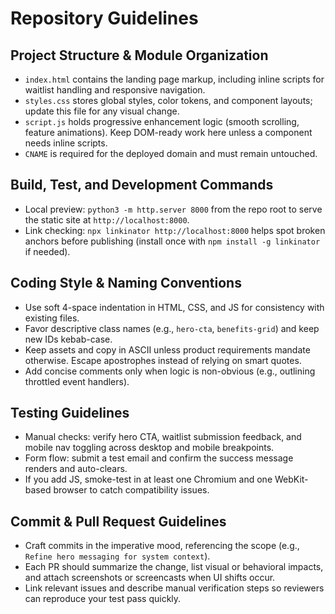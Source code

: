 # Repository Guidelines

## Project Structure & Module Organization
- `index.html` contains the landing page markup, including inline scripts for waitlist handling and responsive navigation.
- `styles.css` stores global styles, color tokens, and component layouts; update this file for any visual change.
- `script.js` holds progressive enhancement logic (smooth scrolling, feature animations). Keep DOM-ready work here unless a component needs inline scripts.
- `CNAME` is required for the deployed domain and must remain untouched.

## Build, Test, and Development Commands
- Local preview: `python3 -m http.server 8000` from the repo root to serve the static site at `http://localhost:8000`.
- Link checking: `npx linkinator http://localhost:8000` helps spot broken anchors before publishing (install once with `npm install -g linkinator` if needed).

## Coding Style & Naming Conventions
- Use soft 4-space indentation in HTML, CSS, and JS for consistency with existing files.
- Favor descriptive class names (e.g., `hero-cta`, `benefits-grid`) and keep new IDs kebab-case.
- Keep assets and copy in ASCII unless product requirements mandate otherwise. Escape apostrophes instead of relying on smart quotes.
- Add concise comments only when logic is non-obvious (e.g., outlining throttled event handlers).

## Testing Guidelines
- Manual checks: verify hero CTA, waitlist submission feedback, and mobile nav toggling across desktop and mobile breakpoints.
- Form flow: submit a test email and confirm the success message renders and auto-clears.
- If you add JS, smoke-test in at least one Chromium and one WebKit-based browser to catch compatibility issues.

## Commit & Pull Request Guidelines
- Craft commits in the imperative mood, referencing the scope (e.g., `Refine hero messaging for system context`).
- Each PR should summarize the change, list visual or behavioral impacts, and attach screenshots or screencasts when UI shifts occur.
- Link relevant issues and describe manual verification steps so reviewers can reproduce your test pass quickly.
